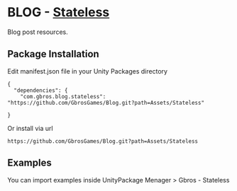 # BLOG - [Stateless](https://github.com/dotnet-state-machine/stateless)

Blog post resources.

## Package Installation 

Edit manifest.json file in your Unity Packages directory 

```
{
  "dependencies": {
    "com.gbros.blog.stateless": "https://github.com/GbrosGames/Blog.git?path=Assets/Stateless"
    
}
```

Or install via url

```
https://github.com/GbrosGames/Blog.git?path=Assets/Stateless
```

## Examples

You can import examples inside UnityPackage Menager > Gbros - Stateless
